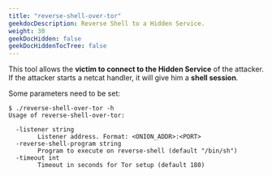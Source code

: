 ```yaml
---
title: "reverse-shell-over-tor"
geekdocDescription: Reverse Shell to a Hidden Service.
weight: 30
geekDocHidden: false
geekDocHiddenTocTree: false
---
```

This tool allows the **victim to connect to the Hidden Service** of the attacker. If the attacker starts a netcat handler, it will give him a **shell session**.

Some parameters need to be set:
```
$ ./reverse-shell-over-tor -h
Usage of reverse-shell-over-tor:

  -listener string
        Listener address. Format: <ONION_ADDR>:<PORT>
  -reverse-shell-program string
        Program to execute on reverse-shell (default "/bin/sh")
  -timeout int
        Timeout in seconds for Tor setup (default 180)
```
